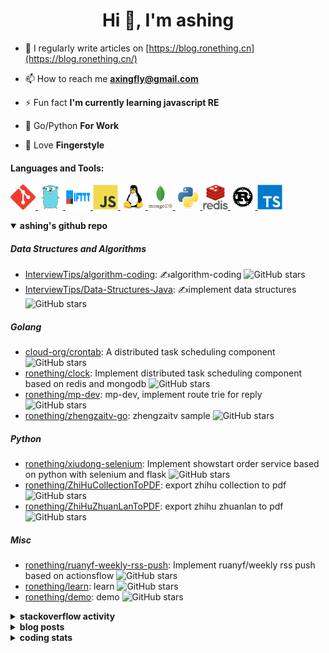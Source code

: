 <h1 align="center">Hi 👋, I'm ashing</h1>

- 📝 I regularly write articles on [https://blog.ronething.cn](https://blog.ronething.cn/)

- 📫 How to reach me **axingfly@gmail.com**

- ⚡ Fun fact **I'm currently learning javascript RE**

- 🧱 Go/Python **For Work**

- 🎸 Love **Fingerstyle**

<h4 align="left">Languages and Tools:</h4>
<p align="left"> <a href="https://git-scm.com/" target="_blank" rel="noreferrer"> <img src="./icons/git-scm-icon.svg" alt="git" width="40" height="40"/> </a> <a href="https://golang.org" target="_blank" rel="noreferrer"> <img src="./icons/go-original.svg" alt="go" width="40" height="40"/> </a> <a href="https://ifttt.com/" target="_blank" rel="noreferrer"> <img src="./icons/ifttt-ar21.svg" alt="ifttt" width="40" height="40"/> </a> <a href="https://developer.mozilla.org/en-US/docs/Web/JavaScript" target="_blank" rel="noreferrer"> <img src="./icons/javascript-original.svg" alt="javascript" width="40" height="40"/> </a> <a href="https://www.linux.org/" target="_blank" rel="noreferrer"> <img src="./icons/linux-original.svg" alt="linux" width="40" height="40"/> </a> <a href="https://www.mongodb.com/" target="_blank" rel="noreferrer"> <img src="./icons/mongodb-original-wordmark.svg" alt="mongodb" width="40" height="40"/> </a> <a href="https://www.python.org" target="_blank" rel="noreferrer"> <img src="./icons/python-original.svg" alt="python" width="40" height="40"/> </a> <a href="https://redis.io" target="_blank" rel="noreferrer"> <img src="./icons/redis-original-wordmark.svg" alt="redis" width="40" height="40"/> </a> <a href="https://www.rust-lang.org" target="_blank" rel="noreferrer"> <img src="https://raw.githubusercontent.com/devicons/devicon/master/icons/rust/rust-plain.svg" alt="rust" width="40" height="40"/> </a> <a href="https://www.typescriptlang.org/" target="_blank" rel="noreferrer"> <img src="./icons/typescript-original.svg" alt="typescript" width="40" height="40"/> </a> </p>

<details open>
  <summary><b>ashing's github repo</b></summary>

##### Data Structures and Algorithms

- [InterviewTips/algorithm-coding](https://github.com/InterviewTips/algorithm-coding): ✍️algorithm-coding  ![GitHub stars](https://img.shields.io/github/stars/InterviewTips/algorithm-coding?style=flat-square)
- [InterviewTips/Data-Structures-Java](https://github.com/InterviewTips/Data-Structures-Java): ✍️implement data structures ![GitHub stars](https://img.shields.io/github/stars/InterviewTips/Data-Structures-Java?style=flat-square)

##### Golang

- [cloud-org/crontab](https://github.com/cloud-org/crontab): A distributed task scheduling component ![GitHub stars](https://img.shields.io/github/stars/cloud-org/crontab?style=flat-square)
- [ronething/clock](https://github.com/ronething/clock): Implement distributed task scheduling component based on redis and mongodb ![GitHub stars](https://img.shields.io/github/stars/ronething/clock?style=flat-square)
- [ronething/mp-dev](https://github.com/ronething/mp-dev): mp-dev, implement route trie for reply ![GitHub stars](https://img.shields.io/github/stars/ronething/mp-dev?style=flat-square)
- [ronething/zhengzaitv-go](https://github.com/ronething/zhengzaitv-go): zhengzaitv sample ![GitHub stars](https://img.shields.io/github/stars/ronething/zhengzaitv-go?style=flat-square)

##### Python

- [ronething/xiudong-selenium](https://github.com/ronething/xiudong-selenium): Implement showstart order service based on python with selenium and flask ![GitHub stars](https://img.shields.io/github/stars/ronething/xiudong-selenium?style=flat-square)
- [ronething/ZhiHuCollectionToPDF](https://github.com/ronething/ZhiHuCollectionToPDF): export zhihu collection to pdf ![GitHub stars](https://img.shields.io/github/stars/ronething/ZhiHuCollectionToPDF?style=flat-square)
- [ronething/ZhiHuZhuanLanToPDF](https://github.com/ronething/ZhiHuZhuanLanToPDF): export zhihu zhuanlan to pdf ![GitHub stars](https://img.shields.io/github/stars/ronething/ZhiHuZhuanLanToPDF?style=flat-square)

##### Misc

- [ronething/ruanyf-weekly-rss-push](https://github.com/ronething/ruanyf-weekly-rss-push): Implement ruanyf/weekly rss push based on actionsflow ![GitHub stars](https://img.shields.io/github/stars/ronething/ifttt?style=flat-square)
- [ronething/learn](https://github.com/ronething/learn): learn ![GitHub stars](https://img.shields.io/github/stars/ronething/learn?style=flat-square)
- [ronething/demo](https://github.com/ronething/demo): demo ![GitHub stars](https://img.shields.io/github/stars/ronething/demo?style=flat-square)

</details>

<details>
  <summary><b>stackoverflow activity</b></summary>
  <br/>

<!-- STACKOVERFLOW:START -->
- [Answer by ashing for Golang Logrus Enable Opentelemetry Trace ID and Span ID in all Application Logs](https://stackoverflow.com/questions/72812236/golang-logrus-enable-opentelemetry-trace-id-and-span-id-in-all-application-logs/72839497#72839497)
- [Answer by ashing for Docker: Go server does not respond](https://stackoverflow.com/questions/72783444/docker-go-server-does-not-respond/72783904#72783904)
- [Answer by ashing for Why does an array field in a Go struct default to null when inserted into mongoDB database?](https://stackoverflow.com/questions/72724175/why-does-an-array-field-in-a-go-struct-default-to-null-when-inserted-into-mongod/72781724#72781724)
- [Answer by ashing for Mongodb how to search by regex OR on many fields?](https://stackoverflow.com/questions/72780053/mongodb-how-to-search-by-regex-or-on-many-fields/72780187#72780187)
- [Answer by ashing for How to create a dictionary out of weird list format?](https://stackoverflow.com/questions/72779914/how-to-create-a-dictionary-out-of-weird-list-format/72779993#72779993)
<!-- STACKOVERFLOW:END -->
</details>

<details>
  <summary><b>blog posts</b></summary>
  <br/>

<!-- BLOG-POST-LIST:START -->
 - [zhengzaitv-go release](https://blog.ronething.cn/20220629-zhengzaitv-go.html) - 2022-06-29T09:59:23Z
 - [go-zero gin jaeger trace](https://blog.ronething.cn/20220628-go-zero-trace-gin.html) - 2022-06-28T09:59:23Z
 - [function compute](https://blog.ronething.cn/20220606-functioncompute.html) - 2022-06-06T09:59:23Z
 - [blog github actions config](https://blog.ronething.cn/20220522-github-actions.html) - 2022-05-22T10:44:26Z
 - [implement showstart order service based on python and selenium](https://blog.ronething.cn/20220416-xiudong-selenium.html) - 2022-04-16T23:27:44Z<!-- BLOG-POST-LIST:END -->

</details>

  
<details>
  <summary><b>coding stats</b></summary>
  <br/>

<!--START_SECTION:waka-->
**🐱 My GitHub Data** 

> 🏆 905 Contributions in the Year 2022
 > 
> 📦 699.0 kB Used in GitHub's Storage 
 > 
> 📜 60 Public Repositories 
 > 
**I'm a Night 🦉** 

```text
🌞 Morning    41 commits     ██░░░░░░░░░░░░░░░░░░░░░░░   10.85% 
🌆 Daytime    127 commits    ████████░░░░░░░░░░░░░░░░░   33.6% 
🌃 Evening    144 commits    █████████░░░░░░░░░░░░░░░░   38.1% 
🌙 Night      66 commits     ████░░░░░░░░░░░░░░░░░░░░░   17.46%
```
📅 **I'm Most Productive on Saturday** 

```text
Monday       42 commits     ██░░░░░░░░░░░░░░░░░░░░░░░   11.11% 
Tuesday      32 commits     ██░░░░░░░░░░░░░░░░░░░░░░░   8.47% 
Wednesday    46 commits     ███░░░░░░░░░░░░░░░░░░░░░░   12.17% 
Thursday     39 commits     ██░░░░░░░░░░░░░░░░░░░░░░░   10.32% 
Friday       53 commits     ███░░░░░░░░░░░░░░░░░░░░░░   14.02% 
Saturday     85 commits     █████░░░░░░░░░░░░░░░░░░░░   22.49% 
Sunday       81 commits     █████░░░░░░░░░░░░░░░░░░░░   21.43%
```


📊 **This Week I Spent My Time On** 

```text
⌚︎ Time Zone: Asia/Shanghai

💬 Programming Languages: 
Go                       15 hrs 47 mins      ███████████████░░░░░░░░░░   62.49% 
Lua                      4 hrs 50 mins       ████░░░░░░░░░░░░░░░░░░░░░   19.19% 
Markdown                 2 hrs 29 mins       ██░░░░░░░░░░░░░░░░░░░░░░░   9.89% 
YAML                     30 mins             ░░░░░░░░░░░░░░░░░░░░░░░░░   2.01% 
Perl                     24 mins             ░░░░░░░░░░░░░░░░░░░░░░░░░   1.64%

🔥 Editors: 
IntelliJ                 25 hrs 15 mins      █████████████████████████   100.0%

💻 Operating System: 
Mac                      25 hrs 15 mins      █████████████████████████   100.0%
```

**I Mostly Code in Go** 

```text
Go                       31 repos            █████████░░░░░░░░░░░░░░░░   36.05% 
Python                   23 repos            ██████░░░░░░░░░░░░░░░░░░░   26.74% 
Vue                      6 repos             █░░░░░░░░░░░░░░░░░░░░░░░░   6.98% 
JavaScript               5 repos             █░░░░░░░░░░░░░░░░░░░░░░░░   5.81% 
Jupyter Notebook         4 repos             █░░░░░░░░░░░░░░░░░░░░░░░░   4.65%
```



 Last Updated on 12/12/2022 10:01:26 UTC+08:00
<!--END_SECTION:waka-->

</details>
